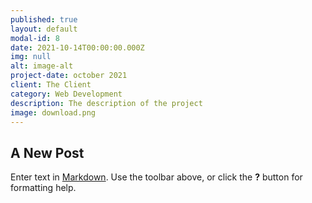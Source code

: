 ```yaml
---
published: true
layout: default
modal-id: 8
date: 2021-10-14T00:00:00.000Z
img: null
alt: image-alt
project-date: october 2021
client: The Client
category: Web Development
description: The description of the project
image: download.png
---
```

## A New Post


Enter text in [Markdown](http://daringfireball.net/projects/markdown/). Use the toolbar above, or click the **?** button for formatting help.
